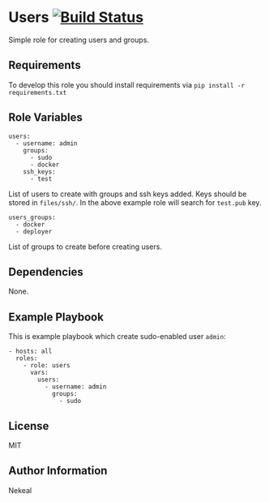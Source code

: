 Users [![Build Status](https://travis-ci.com/nekeal/ansible-role-users.svg?branch=master)](https://travis-ci.com/nekeal/ansible-role-users)
=========

Simple role for creating users and groups.

Requirements
------------

To develop this role you should install requirements via `pip install -r requirements.txt`

Role Variables
--------------

    users:
      - username: admin
        groups:
          - sudo
          - docker
        ssh_keys:
          - test

List of users to create with groups and ssh keys added.
Keys should be stored in `files/ssh/`. In the above example role will search for `test.pub` key.

    users_groups:
      - docker
      - deployer

List of groups to create before creating users.

Dependencies
------------
None.

Example Playbook
----------------

This is example playbook which create sudo-enabled user `admin`:

    - hosts: all
      roles:
        - role: users
          vars:
            users:
              - username: admin
                groups:
                  - sudo

License
-------

MIT

Author Information
------------------
Nekeal
